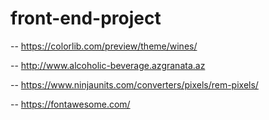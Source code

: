 # front-end-project

--  https://colorlib.com/preview/theme/wines/

--  http://www.alcoholic-beverage.azgranata.az

--  https://www.ninjaunits.com/converters/pixels/rem-pixels/

--  https://fontawesome.com/